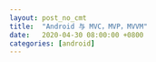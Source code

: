 ```yaml
---
layout: post_no_cmt
title:  "Android 与 MVC，MVP，MVVM"
date:   2020-04-30 08:00:00 +0800
categories: [android]
---
```


